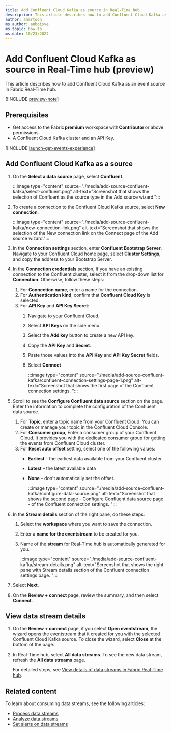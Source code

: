 ```yaml
---
title: Add Confluent Cloud Kafka as source in Real-Time hub
description: This article describes how to add Confluent Cloud Kafka as an event source in Fabric Real-Time hub.
author: ahartoon
ms.author: anboisve
ms.topic: how-to
ms.date: 10/23/2024
---
```


# Add Confluent Cloud Kafka as source in Real-Time hub (preview)

This article describes how to add Confluent Cloud Kafka as an event source in Fabric Real-Time hub.

[!INCLUDE [preview-note](./includes/preview-note.md)]

## Prerequisites

- Get access to the Fabric **premium** workspace with **Contributor** or above permissions.
- A Confluent Cloud Kafka cluster and an API Key.

[!INCLUDE [launch-get-events-experience](./includes/launch-get-events-experience.md)]

## Add Confluent Cloud Kafka as a source

1. On the **Select a data source** page, select **Confluent**.

    :::image type="content" source="./media/add-source-confluent-kafka/select-confluent.png" alt-text="Screenshot that shows the selection of Confluent as the source type in the Add source wizard.":::
1. To create a connection to the Confluent Cloud Kafka source, select **New connection**.

    :::image type="content" source="./media/add-source-confluent-kafka/new-connection-link.png" alt-text="Screenshot that shows the selection of the New connection link on the Connect page of the Add source wizard.":::    
1. In the **Connection settings** section, enter **Confluent Bootstrap Server**. Navigate to your Confluent Cloud home page, select **Cluster Settings**, and copy the address to your Bootstrap Server.      
1. In the **Connection credentials** section, If you have an existing connection to the Confluent cluster, select it from the drop-down list for **Connection**. Otherwise, follow these steps:
    1. For **Connection name**, enter a name for the connection.
    1. For **Authentication kind**, confirm that **Confluent Cloud Key** is selected.
    1. For **API Key** and **API Key Secret**:
        1. Navigate to your Confluent Cloud.
        1. Select **API Keys** on the side menu.
        1. Select the **Add key** button to create a new API key. 
        1. Copy the **API Key** and **Secret**.
        1. Paste those values into the **API Key** and **API Key Secret** fields.
        1. Select **Connect**

            :::image type="content" source="./media/add-source-confluent-kafka/confluent-connection-settings-page-1.png" alt-text="Screenshot that shows the first page of the Confluent connection settings. ":::        
1. Scroll to see the **Configure Confluent data source** section on the page. Enter the information to complete the configuration of the Confluent data source.
    1. For **Topic**, enter a topic name from your Confluent Cloud. You can create or manage your topic in the Confluent Cloud Console.
    1. For **Consumer group**, Enter a consumer group of your Confluent Cloud. It provides you with the dedicated consumer group for getting the events from Confluent Cloud cluster.
    1. For **Reset auto offset** setting, select one of the following values:
        - **Earliest** – the earliest data available from your Confluent cluster
        - **Latest** – the latest available data
        - **None** – don't automatically set the offset.

            :::image type="content" source="./media/add-source-confluent-kafka/configure-data-source.png" alt-text="Screenshot that shows the second page - Configure Confluent data source page - of the Confluent connection settings. ":::        
1. In the **Stream details** section of the right pane, do these steps:
    1. Select the **workspace** where you want to save the connection.
    1. Enter a **name for the eventstream** to be created for you.
    1. Name of the **stream** for Real-Time hub is automatically generated for you.

        :::image type="content" source="./media/add-source-confluent-kafka/stream-details.png" alt-text="Screenshot that shows the right pane with Stream details section of the Confluent connection settings page. ":::                
1. Select **Next**.
1. On the **Review + connect** page, review the summary, and then select **Connect**.

## View data stream details

1. On the **Review + connect** page, if you select **Open eventstream**, the wizard opens the eventstream that it created for you with the selected Confluent Cloud Kafka source. To close the wizard, select **Close** at the bottom of the page.
1. In Real-Time hub, select **All data streams**. To see the new data stream, refresh the **All data streams** page.

    For detailed steps, see [View details of data streams in Fabric Real-Time hub](view-data-stream-details.md).

## Related content

To learn about consuming data streams, see the following articles:

- [Process data streams](process-data-streams-using-transformations.md)
- [Analyze data streams](analyze-data-streams-using-kql-table-queries.md)
- [Set alerts on data streams](set-alerts-data-streams.md)
